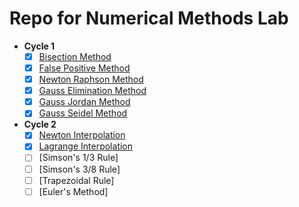 # Repo for Numerical Methods Lab

- **Cycle 1**
  - [x] [Bisection Method](/BisectionMethod/)
  - [x] [False Positive Method](/FalsePositiveMethod/)
  - [x] [Newton Raphson Method](/NewtonRaphsonMethod/)
  - [x] [Gauss Elimination Method](/GaussElimination/)
  - [x] [Gauss Jordan Method](/GaussJordanElimination/)
  - [x] [Gauss Seidel Method](/GaussSeidelMethod/)
  
- **Cycle 2**
  - [x] [Newton Interpolation](NewtonInterpolation/)
  - [x] [Lagrange Interpolation](LagrangeInterpolation/)
  - [ ] [Simson's 1/3 Rule]
  - [ ] [Simson's 3/8 Rule]
  - [ ] [Trapezoidal Rule]
  - [ ] [Euler's Method]